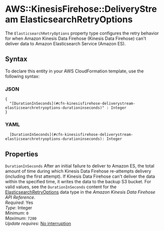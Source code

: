 # AWS::KinesisFirehose::DeliveryStream ElasticsearchRetryOptions<a name="aws-properties-kinesisfirehose-deliverystream-elasticsearchretryoptions"></a>

The `ElasticsearchRetryOptions` property type configures the retry behavior for when Amazon Kinesis Data Firehose \(Kinesis Data Firehose\) can't deliver data to Amazon Elasticsearch Service \(Amazon ES\)\. 

## Syntax<a name="aws-properties-kinesisfirehose-deliverystream-elasticsearchretryoptions-syntax"></a>

To declare this entity in your AWS CloudFormation template, use the following syntax:

### JSON<a name="aws-properties-kinesisfirehose-deliverystream-elasticsearchretryoptions-syntax.json"></a>

```
{
  "[DurationInSeconds](#cfn-kinesisfirehose-deliverystream-elasticsearchretryoptions-durationinseconds)" : Integer
}
```

### YAML<a name="aws-properties-kinesisfirehose-deliverystream-elasticsearchretryoptions-syntax.yaml"></a>

```
  [DurationInSeconds](#cfn-kinesisfirehose-deliverystream-elasticsearchretryoptions-durationinseconds): Integer
```

## Properties<a name="aws-properties-kinesisfirehose-deliverystream-elasticsearchretryoptions-properties"></a>

`DurationInSeconds`  <a name="cfn-kinesisfirehose-deliverystream-elasticsearchretryoptions-durationinseconds"></a>
After an initial failure to deliver to Amazon ES, the total amount of time during which Kinesis Data Firehose re\-attempts delivery \(including the first attempt\)\. If Kinesis Data Firehose can't deliver the data within the specified time, it writes the data to the backup S3 bucket\. For valid values, see the `DurationInSeconds` content for the [ElasticsearchRetryOptions](https://docs.aws.amazon.com/firehose/latest/APIReference/API_ElasticsearchRetryOptions.html) data type in the *Amazon Kinesis Data Firehose API Reference*\.   
*Required*: Yes  
*Type*: Integer  
*Minimum*: `0`  
*Maximum*: `7200`  
*Update requires*: [No interruption](https://docs.aws.amazon.com/AWSCloudFormation/latest/UserGuide/using-cfn-updating-stacks-update-behaviors.html#update-no-interrupt)